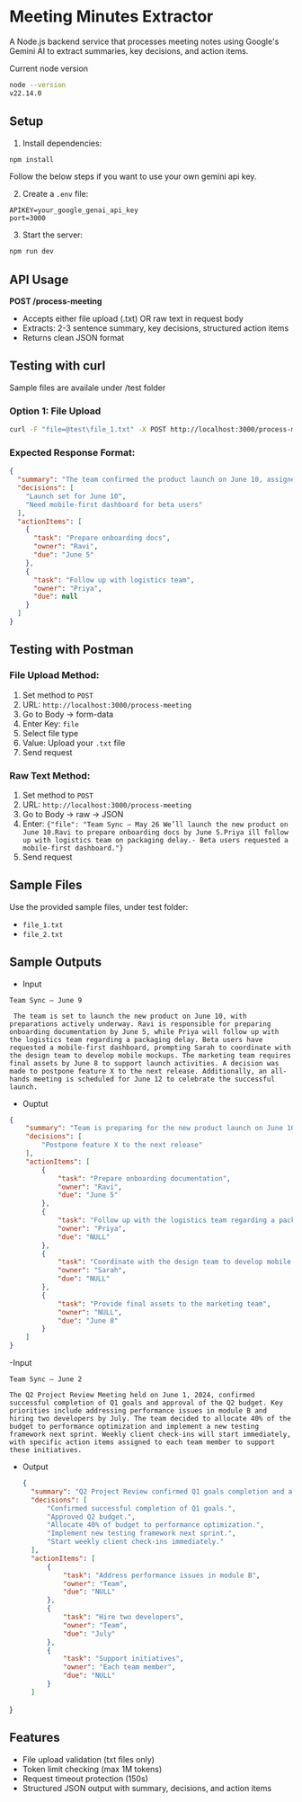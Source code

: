 # Meeting Minutes Extractor

A Node.js backend service that processes meeting notes using Google's Gemini AI to extract summaries, key decisions, and action items.

Current node version

```bash
node --version
v22.14.0
```

## Setup

1. Install dependencies:

```bash
npm install
```

Follow the below steps if you want to use your own gemini api key.

2. Create a `.env` file:

```
APIKEY=your_google_genai_api_key
port=3000
```

3. Start the server:

```bash
npm run dev
```

## API Usage

**POST /process-meeting**

- Accepts either file upload (.txt) OR raw text in request body
- Extracts: 2-3 sentence summary, key decisions, structured action items
- Returns clean JSON format

## Testing with curl

Sample files are availale under /test folder 

### Option 1: File Upload

```bash
curl -F "file=@test\file_1.txt" -X POST http://localhost:3000/process-meeting
```

### Expected Response Format:

```json
{
  "summary": "The team confirmed the product launch on June 10, assigned onboarding preparation and logistics follow-up, and discussed user feedback on mobile design.",
  "decisions": [
    "Launch set for June 10",
    "Need mobile-first dashboard for beta users"
  ],
  "actionItems": [
    {
      "task": "Prepare onboarding docs",
      "owner": "Ravi",
      "due": "June 5"
    },
    {
      "task": "Follow up with logistics team",
      "owner": "Priya",
      "due": null
    }
  ]
}
```

## Testing with Postman

### File Upload Method:

1. Set method to `POST`
2. URL: `http://localhost:3000/process-meeting`
3. Go to Body → form-data
4. Enter Key: `file`
5. Select file type
6. Value: Upload your `.txt` file
7. Send request

### Raw Text Method:

1. Set method to `POST`
2. URL: `http://localhost:3000/process-meeting`
3. Go to Body → raw → JSON
4. Enter: `{"file": "Team Sync – May 26 We’ll launch the new product on June 10.Ravi to prepare onboarding docs by June 5.Priya ill follow up with logistics team on packaging delay.- Beta users requested a mobile-first dashboard."}`
5. Send request

## Sample Files

Use the provided sample files, under test folder:

- `file_1.txt` 
- `file_2.txt`

## Sample Outputs

- Input 
```
Team Sync – June 9

 The team is set to launch the new product on June 10, with preparations actively underway. Ravi is responsible for preparing onboarding documentation by June 5, while Priya will follow up with the logistics team regarding a packaging delay. Beta users have requested a mobile-first dashboard, prompting Sarah to coordinate with the design team to develop mobile mockups. The marketing team requires final assets by June 8 to support launch activities. A decision was made to postpone feature X to the next release. Additionally, an all-hands meeting is scheduled for June 12 to celebrate the successful launch.
 ```
- Ouptut
```Json
{
    "summary": "Team is preparing for the new product launch on June 10. Onboarding documentation is underway, logistics are being checked, mobile mockups are being developed, and marketing assets are required. Feature X is postponed, and a celebration is planned for June 12.",
    "decisions": [
        "Postpone feature X to the next release"
    ],
    "actionItems": [
        {
            "task": "Prepare onboarding documentation",
            "owner": "Ravi",
            "due": "June 5"
        },
        {
            "task": "Follow up with the logistics team regarding a packaging delay",
            "owner": "Priya",
            "due": "NULL"
        },
        {
            "task": "Coordinate with the design team to develop mobile mockups",
            "owner": "Sarah",
            "due": "NULL"
        },
        {
            "task": "Provide final assets to the marketing team",
            "owner": "NULL",
            "due": "June 8"
        }
    ]
}
```
-Input
```
Team Sync – June 2

The Q2 Project Review Meeting held on June 1, 2024, confirmed successful completion of Q1 goals and approval of the Q2 budget. Key priorities include addressing performance issues in module B and hiring two developers by July. The team decided to allocate 40% of the budget to performance optimization and implement a new testing framework next sprint. Weekly client check-ins will start immediately, with specific action items assigned to each team member to support these initiatives.
```
- Output
  ```Json
  {
    "summary": "Q2 Project Review confirmed Q1 goals completion and approved the Q2 budget. Key priorities include addressing module B performance and hiring two developers. Budget allocation of 40% to performance optimization and implementing a new testing framework. Weekly client check-ins to start immediately.",
    "decisions": [
        "Confirmed successful completion of Q1 goals.",
        "Approved Q2 budget.",
        "Allocate 40% of budget to performance optimization.",
        "Implement new testing framework next sprint.",
        "Start weekly client check-ins immediately."
    ],
    "actionItems": [
        {
            "task": "Address performance issues in module B",
            "owner": "Team",
            "due": "NULL"
        },
        {
            "task": "Hire two developers",
            "owner": "Team",
            "due": "July"
        },
        {
            "task": "Support initiatives",
            "owner": "Each team member",
            "due": "NULL"
        }
    ]
}


## Features

- File upload validation (txt files only)
- Token limit checking (max 1M tokens)
- Request timeout protection (150s)
- Structured JSON output with summary, decisions, and action items
